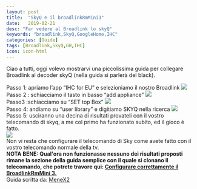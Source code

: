 ```yaml
---
layout: post
title:  "SkyQ e il broadlinkRmMini3"
date:   2019-02-21
desc: "Far vedere al Broadlink lo skyQ"
keywords: "broadlink,SkyQ,GoogleHome,IHC"
categories: [Guide]
tags: [Broadlink,SkyQ,GH,IHC]
icon: icon-html
---
```

Ciao a tutti, oggi volevo mostrarvi una piccolissima guida per collegare Broadlink al decoder skyQ (nella guida si parlerà del black). <br>

Passo 1: apriamo l’app “IHC for EU” e selezioniamo il nostro Broadlink
<img src="https://telegra.ph/file/79f86b9b5928ec8c2f714.png"> <br>
Passo 2 : schiacciamo il tasto in basso “add appliance”
<img src="https://telegra.ph/file/00bdd1002f920e4d50e9a.png"> <br>
Passo3 :schiacciamo su “SET top Box”
<img src="https://telegra.ph/file/95cfa714bc6ea124f0cd7.png"> <br>
Passo 4: andiamo su “user library” e digitiamo SKYQ nella ricerca
<img src="https://telegra.ph/file/0221c4e0111ded62adb84.png"> <br>
Passo 5: usciranno una decina di risultati provateli con il vostro telecomando di skyq, a me col primo ha funzionato subito, ed il gioco è fatto. <br>
<img src="https://telegra.ph/file/1df391034970d17400c2a.png">
<br>
Non vi resta che configurare il telecomando di Sky come avete fatto con il vostro telecomando normale della tv. <br>
**NOTA BENE: Qual'ora non funzionasse nessuno dei risultati proposti rimane la sezione della guida semplice con il quale si clonano il telecomando, che potrete travore qui: [Configurare correttamente il BroadlinkRmMini 3.](https://emix69.github.io/guide/2019/02/21/GuidaAllaConfigurazioneDelBroadlink.html)**  <br>
Guida scritta da: [MeneX2](https://t.me/menex2)

